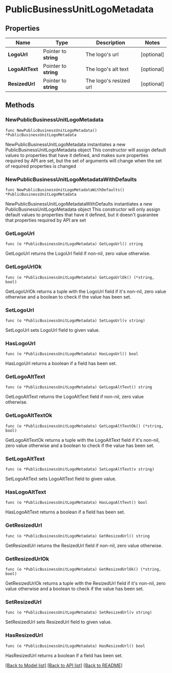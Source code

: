 # PublicBusinessUnitLogoMetadata

## Properties

Name | Type | Description | Notes
------------ | ------------- | ------------- | -------------
**LogoUrl** | Pointer to **string** | The logo&#39;s url | [optional] 
**LogoAltText** | Pointer to **string** | The logo&#39;s alt text | [optional] 
**ResizedUrl** | Pointer to **string** | The logo&#39;s resized url | [optional] 

## Methods

### NewPublicBusinessUnitLogoMetadata

`func NewPublicBusinessUnitLogoMetadata() *PublicBusinessUnitLogoMetadata`

NewPublicBusinessUnitLogoMetadata instantiates a new PublicBusinessUnitLogoMetadata object
This constructor will assign default values to properties that have it defined,
and makes sure properties required by API are set, but the set of arguments
will change when the set of required properties is changed

### NewPublicBusinessUnitLogoMetadataWithDefaults

`func NewPublicBusinessUnitLogoMetadataWithDefaults() *PublicBusinessUnitLogoMetadata`

NewPublicBusinessUnitLogoMetadataWithDefaults instantiates a new PublicBusinessUnitLogoMetadata object
This constructor will only assign default values to properties that have it defined,
but it doesn't guarantee that properties required by API are set

### GetLogoUrl

`func (o *PublicBusinessUnitLogoMetadata) GetLogoUrl() string`

GetLogoUrl returns the LogoUrl field if non-nil, zero value otherwise.

### GetLogoUrlOk

`func (o *PublicBusinessUnitLogoMetadata) GetLogoUrlOk() (*string, bool)`

GetLogoUrlOk returns a tuple with the LogoUrl field if it's non-nil, zero value otherwise
and a boolean to check if the value has been set.

### SetLogoUrl

`func (o *PublicBusinessUnitLogoMetadata) SetLogoUrl(v string)`

SetLogoUrl sets LogoUrl field to given value.

### HasLogoUrl

`func (o *PublicBusinessUnitLogoMetadata) HasLogoUrl() bool`

HasLogoUrl returns a boolean if a field has been set.

### GetLogoAltText

`func (o *PublicBusinessUnitLogoMetadata) GetLogoAltText() string`

GetLogoAltText returns the LogoAltText field if non-nil, zero value otherwise.

### GetLogoAltTextOk

`func (o *PublicBusinessUnitLogoMetadata) GetLogoAltTextOk() (*string, bool)`

GetLogoAltTextOk returns a tuple with the LogoAltText field if it's non-nil, zero value otherwise
and a boolean to check if the value has been set.

### SetLogoAltText

`func (o *PublicBusinessUnitLogoMetadata) SetLogoAltText(v string)`

SetLogoAltText sets LogoAltText field to given value.

### HasLogoAltText

`func (o *PublicBusinessUnitLogoMetadata) HasLogoAltText() bool`

HasLogoAltText returns a boolean if a field has been set.

### GetResizedUrl

`func (o *PublicBusinessUnitLogoMetadata) GetResizedUrl() string`

GetResizedUrl returns the ResizedUrl field if non-nil, zero value otherwise.

### GetResizedUrlOk

`func (o *PublicBusinessUnitLogoMetadata) GetResizedUrlOk() (*string, bool)`

GetResizedUrlOk returns a tuple with the ResizedUrl field if it's non-nil, zero value otherwise
and a boolean to check if the value has been set.

### SetResizedUrl

`func (o *PublicBusinessUnitLogoMetadata) SetResizedUrl(v string)`

SetResizedUrl sets ResizedUrl field to given value.

### HasResizedUrl

`func (o *PublicBusinessUnitLogoMetadata) HasResizedUrl() bool`

HasResizedUrl returns a boolean if a field has been set.


[[Back to Model list]](../README.md#documentation-for-models) [[Back to API list]](../README.md#documentation-for-api-endpoints) [[Back to README]](../README.md)


